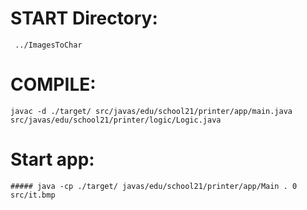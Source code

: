 # **START Directory:**
```
 ../ImagesToChar
```

# **COMPILE:** 
```
javac -d ./target/ src/javas/edu/school21/printer/app/main.java src/javas/edu/school21/printer/logic/Logic.java 
```

# **Start app:** 
```
##### java -cp ./target/ javas/edu/school21/printer/app/Main . 0  src/it.bmp
```